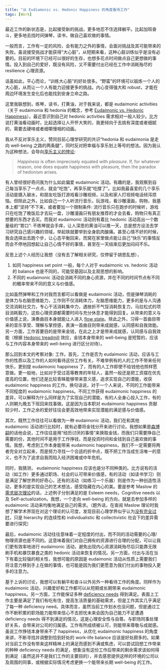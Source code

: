 ```yaml
---
title: "从 Eudiamonic vs. Hedonic Happiness 的角度看待工作"
tags: [Work]
---
```


最近工作的新状态是，比起接受新的挑战，更多地忍不住选择躺平。比起加班奋斗，更多地去找时间弹琴，读书，做自己喜欢做的事情。
<!--大心脏理论是否能 justify 工作让心情变糟-->	

一般而言，工作有一定的风险，会有能力之外的事情，会面对挑战及其可能带来的失败。虽说接受挑战才能获得“大心脏”，从短期来看，这种心脏训练似乎是没有必要的。目前的环境下已经可以很好的生存，也想多花点时间做点自己更想做的事情。投入到自己的爱好，既没有风险，又不需要付出已经在工作中消耗殆尽的 resilience 心理资源。

<!--内心变强大的重要性-->

话虽如此，平心而论，“训练大心脏”的好处很多。“野蛮”的环境可以锻炼一个人的大心脏，从而让一个人有能力迎接更多的挑战。内心变得强大和 robust，才能在周边环境发生变化后也能找到安身立命之路。

<!-- eudaimonic 活动与大心脏/内心变强大的关联 --> 

<!-- 自身对 eudaimonic 和 hedonic 活动的需求 --> 

这里我联想到，练琴，读书，打黄油，对于我来说，都是 eudaimonic activities（关于 eudaimonia 和 hedonia 的概念，参考 [Eudaimonic vs. Hedonic Happiness](https://www.thoughtco.com/eudaimonic-and-hedonic-happiness-4783750)）。最近意识到自己对 hedonic activities 需求相对一般人较少。比方说打黄油看动画时，比起选择让人开怀大笑的，我更倾向于去挑有深度或者细腻的，需要去硬啃或者细嚼慢咽的动画。

<!-- 避免享乐主义的悖论 --> 

我从不反对享乐主义，赞同目前心理学研究的共识“hedonia 和 eudaimonia 是走向 well-being 之路的两条腿”，同时反对把幸福与享乐划上等号的想法。因为我认为这种想法，会导向[享乐主义的悖论](https://en.wikipedia.org/wiki/Paradox_of_hedonism#:~:text=Happiness%20is%20often%20imprecisely%20equated%20with%20pleasure.%20If%2C%20for%20whatever%20reason%2C%20one%20does%20equate%20happiness%20with%20pleasure%2C%20then%20the%20paradox%20of%20hedonism%20arises.):

> _Happiness_ is often imprecisely equated with _pleasure_. If, for whatever reason, one does equate happiness with pleasure, then the paradox of hedonism arises.

<!-- 实践 eudiamonic --> 

有人曾经很好奇问我为什么如此偏爱 eudaimonic 活动。有趣的是，我观察到自己每当享乐了一点点，就会“吃饱”，再享乐就“吃撑了”。比如我最喜爱的几个享乐活动是摄入碳水，和朋友吃饭打游戏看沙雕视频，以及和家人打视频电话倾泻烦恼。但除此之外，比如自己一个人听流行音乐，玩游戏，看沙雕漫画，购物，我基本上都“坚持”不下来，或者要加一个限制条件: 流行音乐只在跑步的时候听，游戏只在吃饱了晚饭后才去玩一盘，沙雕漫画只有朋友推荐的才会去看，购物只有真正想要的东西才去买。而我对 eudaimonic 活动则有着比 hedonic 活动高出一个数量级的“胃口”: 不练琴就会手痒，让人深思的黄油可以推一天，总是想方设法去学习研究自己感兴趣的领域，举起铁就要举到全身肌肉酸痛。甚至心情不好的时候，我会选择出去跑个步，让心态平衡回来，而窝在家里做点能让自己“快乐”的事情反而会不停地回想起让自己心情不好的事情，甚至在一天结束后更加闷闷不乐。

反思上述个人经历让我想（没有去了解相关研究，仅停留于胡思乱想），



1. 如同 happiness set point 一般，每个人对于 eudaimonic vs. hedonic 活动的 balance 也是不同的，可能受基因以及主观思想的影响。
2. 不同的 eudaimonic 活动会消耗不同的身心资源，并在不同的时间节点有不同的概率带来不同的意义与价值感。

比如虽然弹琴和工作对我而言都可以看做是 eudaimonic 活动，但是弹琴消耗的是体力与右脑思维能力，工作则不仅消耗体力，左脑思维能力，更多的是与人沟通交流消耗社交力，专心干活消耗集中力，遇挫折不气馁消耗恢复力，马拉松式的项目消耗毅力，这些心理资源都需要时间与充分休息才能得到回复。从带来的意义与价值感上说，演奏曲目本身就能让人进入 [flow state](https://en.wikipedia.org/wiki/Flow_(psychology))。除此之外，习得一首曲目带来的音乐享受、理解与掌控感，表演一首曲目则带来成就感，认同感和自我效能。另一方面，工作首要目的是带来金钱，在此之上才是带来成就感，认同感与自我效能（根据 [Hedonic treadmill](https://en.wikipedia.org/wiki/Hedonic_treadmill) 效应，金钱本身带来的 well-being 是短暂的，应该与工作内容本身带来的 well-being 进行区分对待）。

那么回到本文的考察对象: 工作。首先，工作是否为 eudaimonic 活动，应该与工作的性质以及工作的人如何看待这份工作有关。不难举例有的人的工作不带来任何快乐，更别提 eudaimonic happiness 了，而有的人工作即使不给钱他也照样愿意做。更一般地，比如对于受过高等教育的年轻人，虽然一般还是把工资摆在优先度高的位置，他们还是比较青睐能够带来意义感，追求实现自己的潜能，收获 eudaimonic happiness 的工作。换句话说，对于一个人来说，不同的工作能带来不同程度的 eudaimonic happiness。不同工作获得  eudaimonic happiness 的差异，可以解释为什么同样是为了实现自己的潜能，有的人全身心投入工作，有的人则朝九晚五下班回来找事做。这是因为当本职对 eudaimonic happiness 贡献较少时，工作之余的爱好往往会更高效地带来实现潜能的满足感与价值感。

其次，既然工作往往可以看做为一种 eudaimonic 活动，我们在和其他 eudaimonic 活动进行比较时，就有必要将金钱分开来进行讨论。我想如果是[森博嗣](TBD)的话他会说，工作往往是用“经历讨厌的事情”来换取金钱，而我们只需要挣自己需要的份，其他时间不是用于工作挣钱，而是投资时间和金钱到自己喜欢做的事情。我想，考虑到工作本身能带来 eudaimonic happiness，我们不一定需要将两者完全对立起来，而是努力寻找一个合适的折中点，既不把工作当成生活唯一的意义，也不为了追求自我而陷入经济困难或中年危机。

同时，我猜测， eudaimonic happiness 应该也是分不同种类的。比方说有的活动（如工作）更多通过职场、社会的认可带来价值感，有的活动（如读书学习）则是满足了解世界的好奇心，还有的活动（如练习一个乐器）则是作为一种创造性活动，更多的是实现自己的艺术想法，感受隐藏在内心的美。要是参考 Maslow 的[需求层次理论](https://en.wikipedia.org/wiki/Maslow%27s_hierarchy_of_needs)的话，上述例子分别满足的是 Esteem needs，Cognitive needs 以及 Self-actualization。我想，一个走向 well-being 的方向，就是去参加多样的 eudaimonic 活动来均衡地满足自己的需求。（题外话，在查阅 Maslow 理论时我想了解学术界现在对这个理论的认可度，发现目前心理学界似乎认为[没有完全过时](https://www.verywellmind.com/updating-maslows-hierarchy-of-needs-2795269)，只是 hierarchy 的连续性和 individualistic 和 collectivistic 社会下的差异需要进行探究）

最后，eudaimonic 活动往往意味着一定程度的付出，而不同的活动需要的心理/物理资源也是不同的。这意味着我们对自己拥有的资源进行合理的分配，可以让我们更有效率地进行 eudaimonic 活动，避免出现内心资源消耗殆尽后只能靠无限刷手机和暴饮暴食之类的 hedonic 活动来恢复的情况。另一方面，付出与活在当下有着比较强的相关性，我想可能的原因是 eudaimonic 活动从性质上需要我们将注意力移到手上在做的事情，也可能是因为我们更愿意为我们付出的事物投入更多的注意力。

基于上诉的讨论，我想可以有躺平和奋斗以外另外一种看待工作的角度。同样作为 eudaimonic 活动，兴趣爱好和工作都可以从短期或长期带来 eudaimonic happiness。另一方面，工作能保证多种 [deficiency needs](https://en.wikipedia.org/wiki/Maslow%27s_hierarchy_of_needs#:~:text=the%20most%20fundamental%20four%20layers%20of%20the%20pyramid%20contain%20what%20maslow%20called%20%22deficiency%20needs%22%20or%20%22d-needs%22%3A%20esteem%2C%20friendship%20and%20love%2C%20security%2C%20and%20physical%20needs.) 得到满足。表面上工作主要是满足了我们有吃有住，提高生活质量的基础需求，但是工作其实几乎满足了每一种 deficiency need。具体而言，虽然当前工作划水也没问题，但是通过工作不断积累的职场能力能带来信心不去担忧未来会因为自己能力不足遭遇 deficiency needs 得不到满足的情况，这是心理安全性与自尊。与职场同事处理好关系，会带来对公司的归属感。工作有所成绩被认可，则能带来尊敬与成就感。虽说工作挣钱本身带来不了 happiness，从优化 eudaimonic happiness 的角度来讲，不断寻找并调整到恰到好处的 work-life balance 应该是好处颇多的。如果对当前工作没有带来这样精神上的满足而感到不满或焦虑，可以尝试回想工作带来的种种 deficiency needs 的满足，想象没有这份工作后带来的剩余需求该如何得到满足（虽然这并不是我们工作的主要目的），并去感恩提供这样的环境的公司以及周围的同事，或根据实际情况考虑更换一个能带来长期 well-being 的工作。
